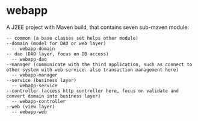 webapp
===========

A J2EE project with Maven build, that contains seven sub-maven module:

```
-- common (a base classes set helps other module)
--domain (model for DAO or web layer)
  -- webapp-domain
-- dao (DAO layer, focus on DB access) 
  -- webapp-dao
--manager (communicate with the third application, such as connect to other system with web service. also transaction management here)
  -- webapp-manager
--service (business layer)
  -- webapp-service
--controller (access http controller here, focus on validate and convert domain into business layer)
  -- webapp-controller
--web (view layer)
  -- webapp-web
```
